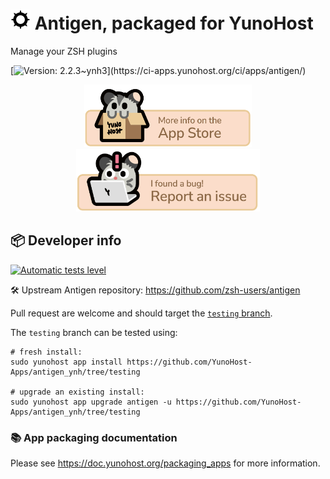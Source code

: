 <!--
N.B.: This README was automatically generated by <https://github.com/YunoHost/apps_tools/blob/main/readme_generator>
It shall NOT be edited by hand.
-->

<h1>
  <img src="https://raw.githubusercontent.com/YunoHost/apps/main/logos/antigen.png" width="32px" alt="Logo of Antigen">
  Antigen, packaged for YunoHost
</h1>

Manage your ZSH plugins

[![Version: 2.2.3~ynh3](https://img.shields.io/badge/Version-2.2.3~ynh3-rgba(0,150,0,1)?style=for-the-badge)](https://ci-apps.yunohost.org/ci/apps/antigen/)

<div align="center">
<a href="https://apps.yunohost.org/app/antigen"><img height="100px" src="https://github.com/YunoHost/yunohost-artwork/raw/refs/heads/main/badges/neopossum-badges/badge_more_info_on_the_appstore.svg"/></a>
<a href="https://github.com/YunoHost-Apps/antigen_ynh/issues"><img height="100px" src="https://github.com/YunoHost/yunohost-artwork/raw/refs/heads/main/badges/neopossum-badges/badge_report_an_issue.svg"/></a>
</div>

## 📦 Developer info

[![Automatic tests level](https://apps.yunohost.org/badge/cilevel/antigen)](https://ci-apps.yunohost.org/ci/apps/antigen/)

🛠️ Upstream Antigen repository: <https://github.com/zsh-users/antigen>

Pull request are welcome and should target the [`testing` branch](https://github.com/YunoHost-Apps/antigen_ynh/tree/testing).

The `testing` branch can be tested using:
```
# fresh install:
sudo yunohost app install https://github.com/YunoHost-Apps/antigen_ynh/tree/testing

# upgrade an existing install:
sudo yunohost app upgrade antigen -u https://github.com/YunoHost-Apps/antigen_ynh/tree/testing
```

### 📚 App packaging documentation

Please see <https://doc.yunohost.org/packaging_apps> for more information.